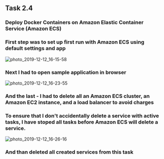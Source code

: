 ## Task 2.4

### Deploy Docker Containers on Amazon Elastic Container Service (Amazon ECS)

### First step was to set up first run with Amazon ECS using default settings and app
![photo_2019-12-12_16-15-58](https://user-images.githubusercontent.com/58468159/70720909-6715b180-1cfd-11ea-9be9-05ad44941ac9.jpg)

### Next I had to open sample application in browser 

![photo_2019-12-12_16-23-55](https://user-images.githubusercontent.com/58468159/70721241-e60aea00-1cfd-11ea-80c6-7993aeb5fc8b.jpg)

### And the last - I had to delete all an Amazon ECS cluster, an Amazon EC2 instance, and a load balancer to avoid charges 
### To ensure that I don't accidentally delete a service with active tasks, I have stoped all tasks before Amazon ECS will delete a service.

![photo_2019-12-12_16-26-16](https://user-images.githubusercontent.com/58468159/70722064-49494c00-1cff-11ea-939c-49cba4ca86c8.jpg)

### And than deleted all created services from this task
